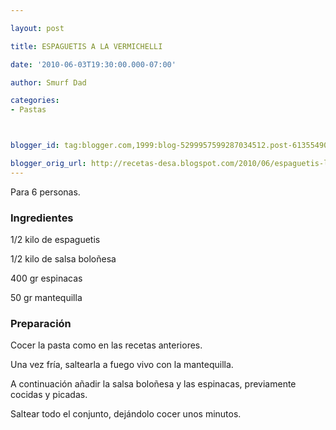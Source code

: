 ```yaml
---

layout: post

title: ESPAGUETIS A LA VERMICHELLI

date: '2010-06-03T19:30:00.000-07:00'

author: Smurf Dad

categories:
- Pastas



blogger_id: tag:blogger.com,1999:blog-5299957599287034512.post-6135549087970854759

blogger_orig_url: http://recetas-desa.blogspot.com/2010/06/espaguetis-la-vermichelli.html
---
```


Para 6 personas.

<h3>Ingredientes</h3>

1/2 kilo de espaguetis

1/2 kilo de salsa boloñesa

400 gr espinacas

50 gr mantequilla

<h3>Preparación</h3>

Cocer la pasta como en las recetas anteriores.

Una vez fría, saltearla a fuego vivo con la mantequilla.

A continuación añadir la salsa boloñesa y las espinacas, previamente cocidas y picadas.

Saltear todo el conjunto, dejándolo cocer unos minutos.

